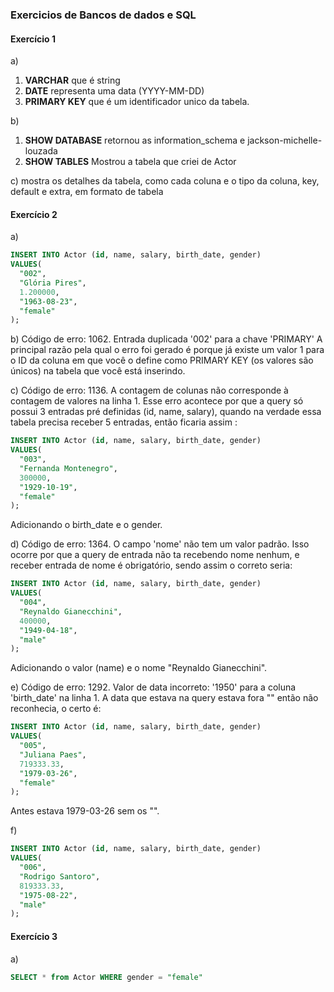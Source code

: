 ### Exercicios de Bancos de dados e SQL

#### Exercício 1

a)
1. **VARCHAR** que é string
2. **DATE** representa uma data (YYYY-MM-DD)
3. **PRIMARY KEY** que é um identificador unico da tabela.

b)
1. **SHOW  DATABASE** retornou as information_schema e jackson-michelle-louzada
2. **SHOW TABLES** Mostrou a tabela que criei de Actor

c) mostra os detalhes da tabela, como cada coluna e o tipo da coluna, key, default e extra, em formato de tabela

#### Exercício 2

a) 
~~~SQL
INSERT INTO Actor (id, name, salary, birth_date, gender)
VALUES(
  "002", 
  "Glória Pires",
  1.200000,
  "1963-08-23", 
  "female"
);
~~~

b) 
Código de erro: 1062. Entrada duplicada '002' para a chave 'PRIMARY'
A principal razão pela qual o erro foi gerado é porque já existe um valor 1 para o ID da coluna em que você o define como PRIMARY KEY (os valores são únicos) na tabela que você está inserindo.

c) 
Código de erro: 1136. A contagem de colunas não corresponde à contagem de valores na linha 1. Esse erro acontece por que a query só possui 3 entradas pré definidas (id, name, salary), quando na verdade essa tabela precisa receber 5 entradas, então ficaria assim :
~~~SQL
INSERT INTO Actor (id, name, salary, birth_date, gender)
VALUES(
  "003", 
  "Fernanda Montenegro",
  300000,
  "1929-10-19", 
  "female"
);
~~~
Adicionando o birth_date e o gender.

d) 
Código de erro: 1364. O campo 'nome' não tem um valor padrão. Isso ocorre por que a query de entrada não ta recebendo nome nenhum, e receber entrada de nome é obrigatório, sendo assim o correto seria:
~~~SQL
INSERT INTO Actor (id, name, salary, birth_date, gender)
VALUES(
  "004",
  "Reynaldo Gianecchini",
  400000,
  "1949-04-18", 
  "male"
);
~~~
Adicionando o valor (name) e o nome "Reynaldo Gianecchini".

e)
Código de erro: 1292. Valor de data incorreto: '1950' para a coluna 'birth_date' na linha 1.
A data que estava na query estava fora "" então não reconhecia, o certo é:
~~~SQL
INSERT INTO Actor (id, name, salary, birth_date, gender)
VALUES(
  "005", 
  "Juliana Paes",
  719333.33,
  "1979-03-26", 
  "female"
);
~~~
Antes estava 1979-03-26 sem os "".

f)
~~~SQL
INSERT INTO Actor (id, name, salary, birth_date, gender)
VALUES(
  "006", 
  "Rodrigo Santoro",
  819333.33,
  "1975-08-22", 
  "male"
);
~~~

#### Exercício 3
 
 a) 
~~~SQL
SELECT * from Actor WHERE gender = "female"
~~~

